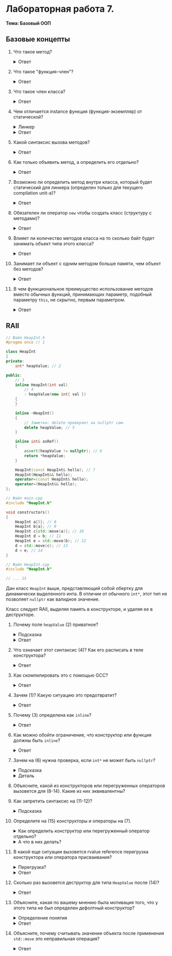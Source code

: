 # Лабораторная работа 7.

**Тема: Базовый ООП**


## Базовые концепты

1. Что такое метод?

   <details>
   <summary>Ответ</summary>
   Метод это функция, определенная внутри структуры (класса).
   </details>

2. Что такое "функция-член"?

   <details>
   <summary>Ответ</summary>
   Это синоним для слова метод.
   </details>

3. Что такое член класса?

   <details>
   <summary>Ответ</summary>
   Методы, поля. (А также конструкторы и деструкторы, но это позже.)
   </details>

4. Чем отличается instance функция (функция-экземпляр) от статической?

   <details>
   <summary>Линкер</summary>
 
   `static` для методов не связан со `static` для линкера. Не путайте их.
   </details>
   
   <details>
   <summary>Ответ</summary>
 
   Instance функции принимают скрытый параметр `this` - указатель на объект.
   </details>

5. Какой синтаксис вызова методов?

   <details>
   <summary>Ответ</summary>
 
   Instance методы могут быть вызваны только 
   используя member access синтаксис `obj.action(parameter)`,
   что передает `&obj` как скрытый параметр `this` 
   (если `obj` это указатель, допустим синтаксис `obj->action(parameter)`).
 
   Статические методы можно вызвать через `obj.action(parameter)` 
   или как `Object::action(parameter)` (`Object` - это тип переменной obj).
   Скрытый `this` не существует для них, поэтому он не передастся.
   
   </details>

6. Как только объявить метод, а определить его отдельно?

   <details>
   <summary>Ответ</summary>
   
   Объявить метод можно так же как обычную функцию. 
   ```cpp
   class Hello
   {
       static void world();
   }
   ```
 
   Определить можно либо сразу на месте, либо определив ее как `void Hello::world()`
 
   ```cpp
   class Hello
   {
       static void world();
   }
   
   // ...
   
   void Hello::world()
   {
       std::cout << "Hello" << std::endl;
   }
   ```
   
   Такой же синтаксис и с instance методами.
   </details>

7. Возможно ли определить метод внутри класса, который будет статический для линкера 
    (определен только для текущего compilation unit-a)?

   <details>
   <summary>Ответ</summary>
   
   Один конкретный — нельзя. Можно все методы в классе, приписав `static` к определению класса. Некоторым образом это можно обойти, используя вложенный класс. 
   [См. док](../../../en/05a_programming_fundamentals/05_module.md#private-members-in-the-header-file).
   </details>

8. Обязателен ли оператор `new` чтобы создать класс (структуру с методами)?

   <details>
   <summary>Ответ</summary>
   Нет. Классы можно встроить в стек, как и обычные стркутуры без методов.
   </details>

9. Влияет ли количество методов класса на то сколько байт будет занимать объект типа этого класса?

   <details>
   <summary>Ответ</summary>
   Нет. Методы привязаны к самому типу, а не к конкретному объекту.
   Сами инструкции из методов будут занимать память, но отдельную, чем память объекта.
   </details>

10. Занимает ли объект с одним методом больше памяти, чем объект без методов?

    <details>
    <summary>Ответ</summary>
 
    Нет, если методы не виртуальные. 
    Про виртуальные методы будет в теме с полиморфизмом.
 
    Вы можете проверить сколько памяти занимает любой объект, используя `sizeof`.
    </details>

11. В чем функциональное преимущество использование методов вместо обычных функций,
     принимающих параметр, подобный параметру `this`, не скрытно, первым параметром.

    <details>
    <summary>Ответ</summary>
    Функционально, то есть, в плане того что произойдет при выполнении программы, разницы нет.
    Поэтому, правильный ответ - никакого функционального преимущества методы не имеют.
 
    Методы имеют преимущество в плане структурирования кода:
    если все операции с данными какого-то типа определены внутри определения типа,
    их просто проще найти.
 
    Также, ООП дает возможность осуществлять инкапсулирование данных,
    что труднее осуществить в типичном процедуральном программировании.
    </details>


## RAII

```cpp
// Файл HeapInt.h
#pragma once // 1

class HeapInt
{
private:
    int* heapValue; // 2

public:
    // 3
    inline HeapInt(int val) 
        // 4
        : heapValue(new int{ val })
    {
    }

    inline ~HeapInt()
    {
        // Заметка: delete проверяет на nullptr сам.
        delete heapValue; // 5
    }

    inline int& asRef()
    {
        assert(heapValue != nullptr); // 6
        return *heapValue;
    }

    HeapInt(const HeapInt& hello); // 7
    HeapInt(HeapInt&& hello);
    operator=(const HeapInt& hello);
    operator=(HeapInt&& hello);
};

// Файл main.cpp
#include "HeapInt.h"

void constructors()
{
    HeapInt a{5}; // 8
    HeapInt b{a}; // 9
    HeapInt c{std::move(a)}; // 10
    HeapInt d = b; // 11
    HeapInt e = std::move(b); // 12
    d = std::move(c); // 13
    d = e; // 14
}

// Файл HeapInt.cpp
#include "HeapInt.h"

// ... 15
```

Дан класс `HeapInt` выше, представляющий собой обертку для динамически выделенного инта.
В отличии от обычного `int*`, этот тип не позволяет `nullptr` как валидное значение.

Класс следует RAII, выделяя память в конструкторе, и удаляя ее в деструкторе.

1. Почему поле `heapValue` (2) приватное?

   <details>
   <summary>Подсказка</summary>

   Инкапсуляция данных.
   </details>

   <details>
   <summary>Ответ</summary>

   Чтобы его нельзя было перезаписать извне.
   Наш объект позволяет перезаписывать только значение.
   </details>

2. Что означает этот синтаксис (4)? Как его расписать в теле конструктора?

   <details>
   <summary>Ответ</summary>

   ```cpp
   inline HeapValue(int value)
   {
       // : heapValue(new int{value})

       // Выделение памяти
       // new int
       int* t = new int;

       // Инициализация объекта в динамической памяти
       // {value}
       *t = value;

       // Присваивание поля
       // : heapValue(...)
       this->heapValue = t;
   }
   ```
   </details>

3. Как скомпилировать это с помощью GCC?

   <details>
   <summary>Ответ</summary>

   > Можно еще добавить флагов `-W`.

   ```
   g++ -c main.cpp -o main.o
   g++ -c HeapValue.cpp -o HeapValue.o
   g++ main.o HeapValue.o -o program
   ```

   Или одной командой:

   ```
   g++ main.cpp HeapValue.cpp -o program
   ```
   </details>

4. Зачем (1)? Какую ситуацию это предотвратит?

   <details>
   <summary>Ответ</summary>

   Для того чтобы хедер включался только 1 раз.

   Если был бы еще один хедер, `demo.h`, который делает `#include "HeapValue.h"`,
   и оба хедера бы включались в `main.cpp`, без `pragma once`, `HeapValue.h` включился бы
   2 раза, что определит тип и функции 2 раза, что не разрешено.
   Поэтому программа не скомпилируется.

   Чтобы предотвратить подобные баги, которые часто неочевидны,
   `#pragma once` иcпользуют всегда в хедерах.
   </details>
   

5. Почему (3) определена как `inline`?

   <details>
   <summary>Ответ</summary>

   Она *определена* в хедере.
   Если не сделать ее `inline`, линкер даст ошибку, если хедер был импортирован
   больше чем в одном `compilation unit`-е (повторное определение функции).
   </details>

6. Как можно обойти ограничение, что конструктор или функция должны быть `inline`?

   <details>
   <summary>Ответ</summary>

   Оставить только прототип.
   Определить/реализовать в cpp файле.
   </details>


7. Зачем на (6) нужна проверка, если `int*` не может быть `nullptr`?

   <details>
   <summary>Подсказка</summary>

   При передачи параметром rvalue reference (`HeapInt&&`),
   из объекта может быть забрана выделенная им память.
   Тот, кто забирает эту память, должен будет также обнулить передаваемый объект.
   </details>

   <details>
   <summary>Деталь</summary>

   Так как каждый объект `HeapInt` имеет ненулевой `heapValue`,
   можно и не забирать память из `HeapInt&&`,
   а просто перекопировать значение.
   Она будет удалена в деструкторе временного объекта.

   Эта проверка остается необходимой, из-за существования move конструктора.
   </details>


8. Объясните, какой из конструкторов или перегруженных операторов вызовется для (8-14).
   Какие из них эквивалентны?

9. Как запретить синтаксис на (11-12)?

   <details>
   <summary>Подсказка</summary>

   `explicit`.
   </details>

10. Определите на (15) конструкторы и операторы на (7).

    <details>
    <summary>Как определить конструктор или перегруженный оператор отдельно?</summary>

    ```cpp
    class Hello
    {
        Hello(AnyParam p);
    }

    Hello::Hello(AnyParam p)
    {
        // ...
    }
    ```

    Для оператора, используется тот же синтаксис, что и для методов (имя метода будет `operator=`).
    </details>


    <details>
    <summary>А что в них делать?</summary>

    Помните, что все эти действия должны соблюдать правила RAII 
    (только один объект владеет конкретной памятью).
    Любой порядок их выполнения должен быть поддерживаем.

    Конструктор копирования должен выделять свежую память и копировать значение числа с переданного объекта
    (можно просто вызвать конструктор с `int` параметром, передав значение из второго объекта).

    Move конструктор должен забрать указатель из переданного временного объекта, выставив у него `nullptr`.
    Выставлять `nullptr` нужно для того, чтобы тот же указатель не удалился второй раз в деструкторе.

    Оператор присваивания должен перекопировать значение по указателю `heapValue` 
    второго объекта в уже имеющийся `heapValue`.

    Оператор присваивания с rvalue reference параметром должен сделать то же самое,
    что обычный оператор присваивания, 
    но у него есть опция и просто забрать указатель из переданного объекта 
    (одно из двух, обе реализации сойдут).
    </details>

11. В какой еще ситуации вызовется rvalue reference перегрузка конструктора или оператора присваивания?

    <details>
    <summary>Перегрузка?</summary>

    *Перегрузка* означает функция с тем же именем, но разными параметрами.
    </details>

    <details>
    <summary>Ответ</summary>

    Со временными объектами. 
    То есть для значений типа ожидаемого объекта, которые не были сохранены в переменную,
    а переданы сразу функции.
    </details>

12. Сколько раз вызовется деструктор для типа `HeapValue` после (14)?

    <details>
    <summary>Ответ</summary>

    Столько раз, сколько переменных этого типа определено.

    Например, `a` был перемещен через `std::move`,
    но его деструктор все равно вызовется.
    </details>

13. Объясните, какая по вашему мнению была мотивация того, что у этого типа не был определен дефолтный конструктор?

    <details>
    <summary>Определение понятия</summary>

    *Контракт класса* означает что-то типа правил, которые всегда выполняются при существовании объекта,
    вне зависимости от того, какие операции выполняются с ним были выполнены.

    Для этого класса, контракт заключается в том, что `heapValue` никогда не может быть равен `nullptr`.

    В более широком смысле слова, 
    контракт означает требования для входных данных (preconditions) 
    и гарантии для выходных данных (postconditions),
    и может упомянаться в интерфейсе функции.
    *Контракт класса* это по сути условия,
    которые должна выполнять *каждый* из методов этого класса,
    общий контракт для каждого метода,
    связанный со скрытым параметром (`this`).
    </details>

    <details>
    <summary>Ответ</summary>

    Для соблюдения контракта класса.

    Был выбор: 
    - сделать дефолтный конструктор, который бы вписывал `nullptr` в `heapValue`, 
      что бы нарушило контракт класса;

    - выделять память в дефолтном конструкторе, 
      что обычно делать не рекомендую (дефолтные конструкторы должны быть дешевыми);

    - не делать конструктор вообще.

    </details>

14. Объясните, почему считывать значение объекта после применения `std::move` это неправильная операция?

    <details>
    <summary>Ответ</summary>

    Объект может перестать быть действительным (вошел в невалидное состояние).

    Например, `heapValue` может стать равен `nullptr`. И только в такой ситуации.
    </details>
    
